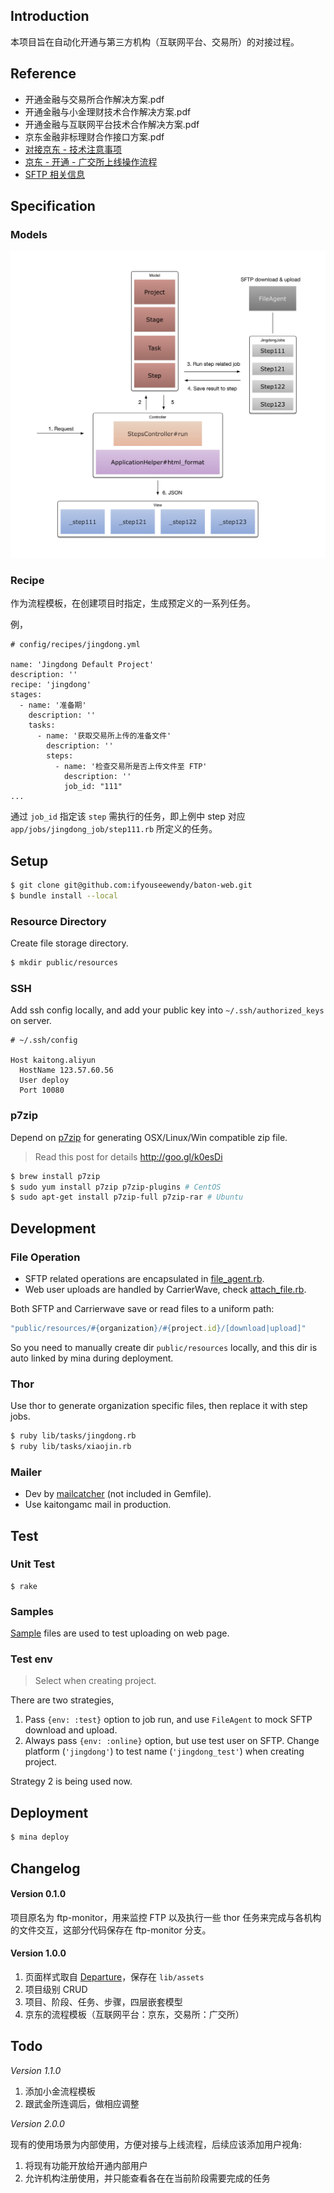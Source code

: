 ## Introduction

本项目旨在自动化开通与第三方机构（互联网平台、交易所）的对接过程。

## Reference

+ 开通金融与交易所合作解决方案.pdf
+ 开通金融与小金理财技术合作解决方案.pdf
+ 开通金融与互联网平台技术合作解决方案.pdf
+ 京东金融非标理财合作接口方案.pdf
+ [对接京东 - 技术注意事项](https://quip.com/WLduAlYbiBPH)
+ [京东 - 开通 - 广交所上线操作流程](https://quip.com/ClscABmJ9SGn)
+ [SFTP 相关信息](https://quip.com/FjxaAkaag8LR)

## Specification

### Models

![structure.v1](doc/structure.v1.png)

### Recipe

作为流程模板，在创建项目时指定，生成预定义的一系列任务。

例，

```
# config/recipes/jingdong.yml

name: 'Jingdong Default Project'
description: ''
recipe: 'jingdong'
stages:
  - name: '准备期'
    description: ''
    tasks:
      - name: '获取交易所上传的准备文件'
        description: ''
        steps:
          - name: '检查交易所是否上传文件至 FTP'
            description: ''
            job_id: "111"
...
```

通过 `job_id` 指定该 `step` 需执行的任务，即上例中 step 对应 `app/jobs/jingdong_job/step111.rb` 所定义的任务。

## Setup

```sh
$ git clone git@github.com:ifyouseewendy/baton-web.git
$ bundle install --local
```

### Resource Directory

Create file storage directory.

```sh
$ mkdir public/resources
```

### SSH

Add ssh config locally, and add your public key into `~/.ssh/authorized_keys` on server.

```
# ~/.ssh/config

Host kaitong.aliyun
  HostName 123.57.60.56
  User deploy
  Port 10080
```

### p7zip

Depend on [p7zip](https://wiki.archlinux.org/index.php/P7zip) for generating OSX/Linux/Win compatible zip file.

> Read this post for details http://goo.gl/k0esDi

```sh
$ brew install p7zip
$ sudo yum install p7zip p7zip-plugins # CentOS
$ sudo apt-get install p7zip-full p7zip-rar # Ubuntu
```

## Development

### File Operation

+ SFTP related operations are encapsulated in [file_agent.rb](/app/jobs/file_agent.rb).
+ Web user uploads are handled by CarrierWave, check [attach_file.rb](app/models/attach_file.rb).

Both SFTP and Carrierwave save or read files to a uniform path:

```ruby
"public/resources/#{organization}/#{project.id}/[download|upload]"
```

So you need to manually create dir `public/resources` locally, and this dir is auto linked by mina during deployment.

### Thor

Use thor to generate organization specific files, then replace it with step jobs.

```sh
$ ruby lib/tasks/jingdong.rb
$ ruby lib/tasks/xiaojin.rb
```

### Mailer

+ Dev by [mailcatcher](http://mailcatcher.me/) (not included in Gemfile).
+ Use kaitongamc mail in production.


## Test

### Unit Test

```
$ rake
```

### Samples

[Sample](samples/) files are used to test uploading on web page.

### Test env

> Select when creating project.

There are two strategies,

1. Pass `{env: :test}` option to job run, and use `FileAgent` to mock SFTP download and upload.
2. Always pass `{env: :online}` option, but use test user on SFTP. Change platform (`'jingdong'`) to test name (`'jingdong_test'`) when creating project.

Strategy 2 is being used now.

## Deployment

```sh
$ mina deploy
```


## Changelog

#### Version 0.1.0

项目原名为 ftp-monitor，用来监控 FTP 以及执行一些 thor 任务来完成与各机构的文件交互，这部分代码保存在 ftp-monitor 分支。

#### Version 1.0.0

1. 页面样式取自 [Departure](https://tryblocks.com/departure/index.html)，保存在 `lib/assets`
1. 项目级别 CRUD
2. 项目、阶段、任务、步骤，四层嵌套模型
3. 京东的流程模板（互联网平台：京东，交易所：广交所）

## Todo

*Version 1.1.0*

1. 添加小金流程模板
2. 跟武金所连调后，做相应调整

*Version 2.0.0*

现有的使用场景为内部使用，方便对接与上线流程，后续应该添加用户视角:

1. 将现有功能开放给开通内部用户
2. 允许机构注册使用，并只能查看各在在当前阶段需要完成的任务
